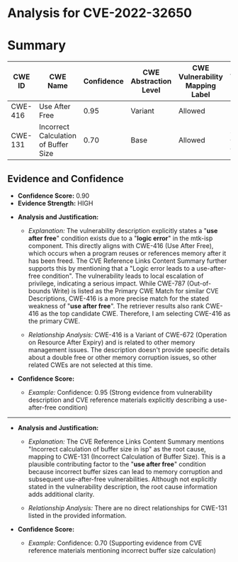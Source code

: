 # Analysis for CVE-2022-32650

# Summary
| CWE ID | CWE Name | Confidence | CWE Abstraction Level | CWE Vulnerability Mapping Label | CWE-Vulnerability Mapping Notes |
|---|---|---|---|---|---|
| CWE-416 | Use After Free | 0.95 | Variant | Allowed | Primary CWE |
| CWE-131 | Incorrect Calculation of Buffer Size | 0.70 | Base | Allowed | Secondary Candidate CWE |

## Evidence and Confidence

*   **Confidence Score:** 0.90
*   **Evidence Strength:** HIGH

- **Analysis and Justification:**  
  - *Explanation:* The vulnerability description explicitly states a "**use after free**" condition exists due to a "**logic error**" in the mtk-isp component. This directly aligns with CWE-416 (Use After Free), which occurs when a program reuses or references memory after it has been freed. The CVE Reference Links Content Summary further supports this by mentioning that a "Logic error leads to a use-after-free condition". The vulnerability leads to local escalation of privilege, indicating a serious impact. While CWE-787 (Out-of-bounds Write) is listed as the Primary CWE Match for similar CVE Descriptions, CWE-416 is a more precise match for the stated weakness of "**use after free**". The retriever results also rank CWE-416 as the top candidate CWE. Therefore, I am selecting CWE-416 as the primary CWE.
  
  - *Relationship Analysis:* CWE-416 is a Variant of CWE-672 (Operation on Resource After Expiry) and is related to other memory management issues. The description doesn't provide specific details about a double free or other memory corruption issues, so other related CWEs are not selected at this time.

- **Confidence Score:**  
  - *Example:* Confidence: 0.95 (Strong evidence from vulnerability description and CVE reference materials explicitly describing a use-after-free condition)

---

- **Analysis and Justification:**  
  - *Explanation:* The CVE Reference Links Content Summary mentions "Incorrect calculation of buffer size in isp" as the root cause, mapping to CWE-131 (Incorrect Calculation of Buffer Size). This is a plausible contributing factor to the "**use after free**" condition because incorrect buffer sizes can lead to memory corruption and subsequent use-after-free vulnerabilities. Although not explicitly stated in the vulnerability description, the root cause information adds additional clarity.
  
  - *Relationship Analysis:* There are no direct relationships for CWE-131 listed in the provided information.

- **Confidence Score:**  
  - *Example:* Confidence: 0.70 (Supporting evidence from CVE reference materials mentioning incorrect buffer size calculation)